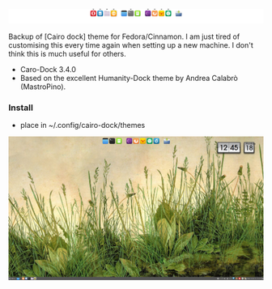 ![Alt text](preview.png)

Backup of [Cairo dock] theme for Fedora/Cinnamon. I am just tired of customising this every time again when setting up a new machine. 
I don't think this is much useful for others.

* Caro-Dock 3.4.0
* Based on the excellent Humanity-Dock theme by Andrea Calabrò (MastroPino).


### Install

* place in ~/.config/cairo-dock/themes

![Alt text](desktop-f20-cinna.png)
